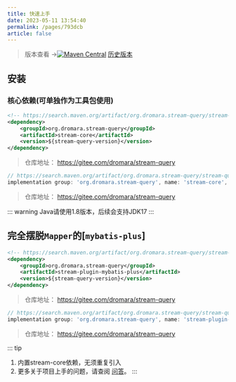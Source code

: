 ```yaml
---
title: 快速上手
date: 2023-05-11 13:54:40
permalink: /pages/793dcb
article: false
---
```


>版本查看 ->[![Maven Central](https://img.shields.io/maven-central/v/org.dromara.stream-query/stream-query.svg?label=Maven%20Central)](https://search.maven.org/artifact/org.dromara.stream-query/stream-query)
[历史版本](https://search.maven.org/artifact/org.dromara.stream-query/stream-query ':include :type=iframe width=100% height=400px')

## 安装

### 核心依赖(可单独作为工具包使用)
<code-group>
  <code-block title="Maven" active>

```xml
<!-- https://search.maven.org/artifact/org.dromara.stream-query/stream-query -->
<dependency>
    <groupId>org.dromara.stream-query</groupId>
    <artifactId>stream-core</artifactId>
    <version>${stream-query-version}</version>
</dependency>
```

> 仓库地址： <https://gitee.com/dromara/stream-query>

  </code-block>

  <code-block title="gradle">

```gradle
// https://search.maven.org/artifact/org.dromara.stream-query/stream-query
implementation group: 'org.dromara.stream-query', name: 'stream-core', version: '版本号在上面'
```
> 仓库地址： <https://gitee.com/dromara/stream-query>

  </code-block>

</code-group>

::: warning
Java请使用1.8版本，后续会支持JDK17
:::

## 完全摆脱`Mapper`的[`mybatis-plus`]

<code-group>
<code-block title="Maven" active>

```xml
<!-- https://search.maven.org/artifact/org.dromara.stream-query/stream-query -->
<dependency>
    <groupId>org.dromara.stream-query</groupId>
    <artifactId>stream-plugin-mybatis-plus</artifactId>
    <version>${stream-query-version}</version>
</dependency>
```

> 仓库地址： <https://gitee.com/dromara/stream-query>

  </code-block>

  <code-block title="gradle">

```gradle
// https://search.maven.org/artifact/org.dromara.stream-query/stream-query
implementation group: 'org.dromara.stream-query', name: 'stream-plugin-mybatis-plus', version: '版本号在上面'
```
> 仓库地址： <https://gitee.com/dromara/stream-query>

  </code-block>

</code-group>


::: tip
1. 内置stream-core依赖，无须重复引入
2. 更多关于项目上手的问题，请查阅 [问答](https://gitee.com/dromara/stream-query/issues)。
:::